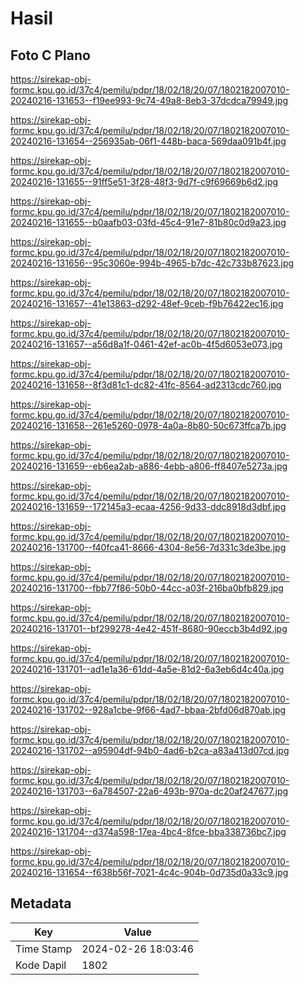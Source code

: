 # Hasil

## Foto C Plano

https://sirekap-obj-formc.kpu.go.id/37c4/pemilu/pdpr/18/02/18/20/07/1802182007010-20240216-131653--f19ee993-9c74-49a8-8eb3-37dcdca79949.jpg

https://sirekap-obj-formc.kpu.go.id/37c4/pemilu/pdpr/18/02/18/20/07/1802182007010-20240216-131654--256935ab-06f1-448b-baca-569daa091b4f.jpg

https://sirekap-obj-formc.kpu.go.id/37c4/pemilu/pdpr/18/02/18/20/07/1802182007010-20240216-131655--91ff5e51-3f28-48f3-9d7f-c9f69669b6d2.jpg

https://sirekap-obj-formc.kpu.go.id/37c4/pemilu/pdpr/18/02/18/20/07/1802182007010-20240216-131655--b0aafb03-03fd-45c4-91e7-81b80c0d9a23.jpg

https://sirekap-obj-formc.kpu.go.id/37c4/pemilu/pdpr/18/02/18/20/07/1802182007010-20240216-131656--95c3060e-994b-4965-b7dc-42c733b87623.jpg

https://sirekap-obj-formc.kpu.go.id/37c4/pemilu/pdpr/18/02/18/20/07/1802182007010-20240216-131657--41e13863-d292-48ef-9ceb-f9b76422ec16.jpg

https://sirekap-obj-formc.kpu.go.id/37c4/pemilu/pdpr/18/02/18/20/07/1802182007010-20240216-131657--a56d8a1f-0461-42ef-ac0b-4f5d6053e073.jpg

https://sirekap-obj-formc.kpu.go.id/37c4/pemilu/pdpr/18/02/18/20/07/1802182007010-20240216-131658--8f3d81c1-dc82-41fc-8564-ad2313cdc760.jpg

https://sirekap-obj-formc.kpu.go.id/37c4/pemilu/pdpr/18/02/18/20/07/1802182007010-20240216-131658--261e5260-0978-4a0a-8b80-50c673ffca7b.jpg

https://sirekap-obj-formc.kpu.go.id/37c4/pemilu/pdpr/18/02/18/20/07/1802182007010-20240216-131659--eb6ea2ab-a886-4ebb-a806-ff8407e5273a.jpg

https://sirekap-obj-formc.kpu.go.id/37c4/pemilu/pdpr/18/02/18/20/07/1802182007010-20240216-131659--172145a3-ecaa-4256-9d33-ddc8918d3dbf.jpg

https://sirekap-obj-formc.kpu.go.id/37c4/pemilu/pdpr/18/02/18/20/07/1802182007010-20240216-131700--f40fca41-8666-4304-8e56-7d331c3de3be.jpg

https://sirekap-obj-formc.kpu.go.id/37c4/pemilu/pdpr/18/02/18/20/07/1802182007010-20240216-131700--fbb77f86-50b0-44cc-a03f-216ba0bfb829.jpg

https://sirekap-obj-formc.kpu.go.id/37c4/pemilu/pdpr/18/02/18/20/07/1802182007010-20240216-131701--bf299278-4e42-451f-8680-90eccb3b4d92.jpg

https://sirekap-obj-formc.kpu.go.id/37c4/pemilu/pdpr/18/02/18/20/07/1802182007010-20240216-131701--ad1e1a36-61dd-4a5e-81d2-6a3eb6d4c40a.jpg

https://sirekap-obj-formc.kpu.go.id/37c4/pemilu/pdpr/18/02/18/20/07/1802182007010-20240216-131702--928a1cbe-9f66-4ad7-bbaa-2bfd06d870ab.jpg

https://sirekap-obj-formc.kpu.go.id/37c4/pemilu/pdpr/18/02/18/20/07/1802182007010-20240216-131702--a95904df-94b0-4ad6-b2ca-a83a413d07cd.jpg

https://sirekap-obj-formc.kpu.go.id/37c4/pemilu/pdpr/18/02/18/20/07/1802182007010-20240216-131703--6a784507-22a6-493b-970a-dc20af247677.jpg

https://sirekap-obj-formc.kpu.go.id/37c4/pemilu/pdpr/18/02/18/20/07/1802182007010-20240216-131704--d374a598-17ea-4bc4-8fce-bba338736bc7.jpg

https://sirekap-obj-formc.kpu.go.id/37c4/pemilu/pdpr/18/02/18/20/07/1802182007010-20240216-131654--f638b56f-7021-4c4c-904b-0d735d0a33c9.jpg


## Metadata

| Key        | Value               |
| ---------- | ------------------- |
| Time Stamp | 2024-02-26 18:03:46 |
| Kode Dapil | 1802                |




